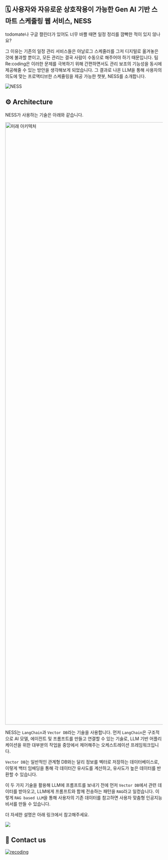 ## 🗓️ 사용자와 자유로운 상호작용이 가능한 Gen AI 기반 스마트 스케줄링 웹 서비스, NESS

<p>todomate나 구글 캘린더가 있어도 너무 바쁠 때면 일정 정리를 깜빡한 적이 있지 않나요?</p>
<p>그 이유는 기존의 일정 관리 서비스들은 아날로그 스케줄러를 그저 디지털로 옮겨놓은 것에 불과할 뿐이고, 모든 관리는 결국 사람이 수동으로 해주어야 하기 때문입니다. 팀 Re:coding은 이러한 문제를 극복하기 위해 간편하면서도 관리 보조의 기능성을 동시에 제공해줄 수 있는 방안을 생각해보게 되었습니다. 그 결과로 나온 LLM을 통해 사용자의 의도에 맞는 프로액티브한 스케쥴링을 제공 가능한 챗봇, NESS를 소개합니다.</p>

![NESS](https://github.com/studio-recoding/.github/assets/89632139/be9c413b-c5fa-43ef-88b2-e271a4192c52)

## ⚙️ Architecture
<p>NESS가 사용하는 기술은 아래와 같습니다.</p>
<img width="1920" alt="미래 아키텍처" src="https://github.com/studio-recoding/.github/assets/89632139/1623a223-992e-4ce1-8529-188162d345c7">

NESS는 `LangChain`과 `Vector DB`라는 기술을 사용합니다. 먼저 `LangChain`은 구조적으로 AI 모델, 에이전트 및 프롬프트를 만들고 연결할 수 있는 기술로, LLM 기반 어플리케이션을 위한 대부분의 작업을 중앙에서 제어해주는 오케스트레이션 프레임워크입니다.

`Vector DB`는 일반적인 관계형 DB와는 달리 정보를 벡터로 저장하는 데이터베이스로, 이렇게 백터 임배딩을 통해 각 데이터간 유사도를 계산하고, 유사도가 높은 데이터를 반환할 수 있습니다.

이 두 가지 기술을 활용해 LLM에 프롬프트를 보내기 전에 먼저 `Vector DB`에서 관련 데이터를 받아오고, LLM에게 프롬프트와 함께 전송하는 패턴을 `RAG`라고 일컫습니다. 이렇게 `RAG based LLM`을 통해 사용자의 기존 데이터를 참고하면 사용자 맞춤형 인공지능 비서를 만들 수 있습니다.

<p>더 자세한 설명은 아래 링크에서 참고해주세요.</p>

<a href="https://velog.io/@re_coding/NESS%EC%9D%98-1%EC%B0%A8-%EC%95%84%ED%82%A4%ED%85%8D%EC%B3%90-%EA%B5%AC%EC%84%B1feat.-RAG-Based-LLM"><img src="https://img.shields.io/badge/Team%20recoding%20Blog-7A64FF?style=for-the-badge&logo=tistory&logoColor=white"/></a>


## 📧 Contact us
[![recoding](https://img.shields.io/badge/recoding-7A64FF?style=for-the-badge&logo=gmail&logoColor=white)](mailto:maxcse01@gmail.com)
